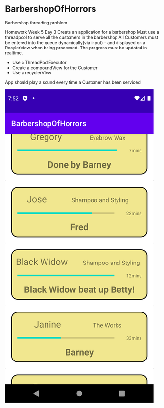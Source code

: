 # BarbershopOfHorrors
Barbershop threading problem

Homework Week 5 Day 3
Create an application for a barbershop
Must use a threadpool to serve all the customers in the barbershop
All Customers must be entered into the queue dynamically(via input) - and displayed on a RecylerView when being processed. The progress must be updated in realtime.

- Use a ThreadPoolExecutor
- Create a compoundView for the Customer
- Use a recyclerView

App should play a sound every time a Customer has been serviced

![Barbershop at work](https://github.com/raymondpoling/BarbershopOfHorrors/blob/master/screenshot-1.png)
